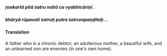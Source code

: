 ##### ṛṇakartā pitā śatru mātā ca vyabhicāriṇī .
##### bhāryā rūpavatī śatruḥ putra śatrurapaṇḍitaḥ ..

#### Translation

A father who is a chronic debtor, an adulterous mother, a beautiful wife, and an unlearned son are enemies (in one's own home).
